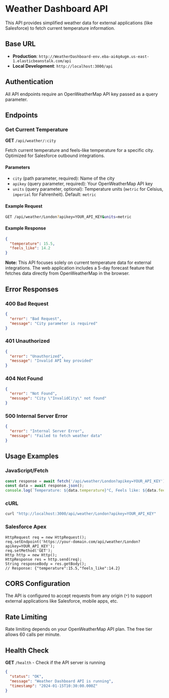 # Weather Dashboard API

This API provides simplified weather data for external applications (like Salesforce) to fetch current temperature information.

## Base URL
- **Production**: `http://WeatherDashboard-env.eba-ai4q4ugm.us-east-1.elasticbeanstalk.com/api`
- **Local Development**: `http://localhost:3000/api`

## Authentication
All API endpoints require an OpenWeatherMap API key passed as a query parameter.

## Endpoints

### Get Current Temperature

**GET** `/api/weather/:city`

Fetch current temperature and feels-like temperature for a specific city. Optimized for Salesforce outbound integrations.

#### Parameters
- `city` (path parameter, required): Name of the city
- `apikey` (query parameter, required): Your OpenWeatherMap API key
- `units` (query parameter, optional): Temperature units (`metric` for Celsius, `imperial` for Fahrenheit). Default: `metric`

#### Example Request
```bash
GET /api/weather/London?apikey=YOUR_API_KEY&units=metric
```

#### Example Response
```json
{
  "temperature": 15.5,
  "feels_like": 14.2
}
```

**Note:** This API focuses solely on current temperature data for external integrations. The web application includes a 5-day forecast feature that fetches data directly from OpenWeatherMap in the browser.

## Error Responses

### 400 Bad Request
```json
{
  "error": "Bad Request",
  "message": "City parameter is required"
}
```

### 401 Unauthorized
```json
{
  "error": "Unauthorized",
  "message": "Invalid API key provided"
}
```

### 404 Not Found
```json
{
  "error": "Not Found",
  "message": "City \"InvalidCity\" not found"
}
```

### 500 Internal Server Error
```json
{
  "error": "Internal Server Error",
  "message": "Failed to fetch weather data"
}
```

## Usage Examples

### JavaScript/Fetch
```javascript
const response = await fetch('/api/weather/London?apikey=YOUR_API_KEY');
const data = await response.json();
console.log(`Temperature: ${data.temperature}°C, Feels like: ${data.feels_like}°C`);
```

### cURL
```bash
curl "http://localhost:3000/api/weather/London?apikey=YOUR_API_KEY"
```

### Salesforce Apex
```apex
HttpRequest req = new HttpRequest();
req.setEndpoint('https://your-domain.com/api/weather/London?apikey=YOUR_API_KEY');
req.setMethod('GET');
Http http = new Http();
HttpResponse res = http.send(req);
String responseBody = res.getBody();
// Response: {"temperature":15.5,"feels_like":14.2}
```

## CORS Configuration
The API is configured to accept requests from any origin (`*`) to support external applications like Salesforce, mobile apps, etc.

## Rate Limiting
Rate limiting depends on your OpenWeatherMap API plan. The free tier allows 60 calls per minute.

## Health Check
**GET** `/health` - Check if the API server is running
```json
{
  "status": "OK",
  "message": "Weather Dashboard API is running",
  "timestamp": "2024-01-15T10:30:00.000Z"
}
```